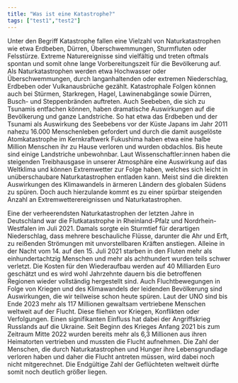 ```yaml
---
title: "Was ist eine Katastrophe?"
tags: ["test1","test2"]
---
```

Unter den Begriff Katastrophe fallen eine Vielzahl von Naturkatastrophen
wie etwa Erdbeben, Dürren, Überschwemmungen,
Sturmfluten oder Felsstürze. Extreme Naturereignisse sind
vielfältig und treten oftmals spontan und somit ohne lange
Vorbereitungszeit für die Bevölkerung auf.
Als Naturkatastrophen werden etwa Hochwasser oder
Überschwemmungen, durch langanhaltenden oder extremen
Niederschlag, Erdbeben oder Vulkanausbrüche gezählt. Katastrophale
Folgen können auch bei Stürmen, Starkregen, Hagel,
Lawinenabgänge sowie Dürren, Busch- und Steppenbränden
auftreten. Auch Seebeben, die sich zu Tsunamis entfachen
können, haben dramatische Auswirkungen auf die Bevölkerung
und ganze Landstriche. So hat etwa das Erdbeben und der
Tsunami als Auswirkung des Seebebens vor der Küste Japans im
Jahr 2011 nahezu 16.000 Menschenleben gefordert und durch
die damit ausgelöste Atomkatastrophe im Kernkraftwerk
Fukushima haben etwa eine halbe Million Menschen ihr zu
Hause verloren und wurden obdachlos. Bis heute sind einige
Landstriche unbewohnbar. 
Laut Wissenschaftler:innen haben die steigenden Treibhausgase
in unserer Atmosphäre eine Auswirkung auf das Weltklima und
können Extremwetter zur Folge haben, welches sich leicht in
unüberschaubare Naturkatastrophen entladen kann. 
Meist sind die direkten Auswirkungen des Klimawandels in
ärmeren Ländern des globalen Südens zu spüren. Doch auch
hierzulande kommt es zu einer spürbar steigenden Anzahl an
Extremwetterereignissen und Naturkatastrophen.


Eine der verheerendsten Naturkatastrophen der letzten Jahre
in Deutschland war die Flutkatastrophe in Rheinland-Pfalz und
Nordrhein-Westfalen im Juli 2021. Damals sorgte ein Sturmtief
für derartigen Niederschlag, dass mehrere beschauliche Flüsse,
darunter die Ahr und Erft, zu reißenden Strömungen mit unvorstellbaren
Kräften anstiegen. Alleine in der Nacht vom 14. auf den
15. Juli 2021 starben in den Fluten mehr als einhundertachtzig
Menschen und mehr als achthundert wurden teils schwer verletzt.
 Die Kosten für den Wiederaufbau werden auf 40 Milliarden
Euro geschätzt und es wird wohl Jahrzehnte dauern bis die
betroffenen Regionen wieder vollständig hergestellt sind. 
Auch Fluchtbewegungen in Folge von Kriegen und des Klimawandels
der leidenden Bevölkerung sind Auswirkungen, die wir
teilweise schon heute spüren.
Laut der UNO sind bis Ende 2023 mehr als 117 Millionen gewaltsam
vertriebene Menschen weltweit auf der Flucht. Diese fliehen
vor Kriegen, Konflikten oder Verfolgungen. Einen signifikanten
Einfluss hat dabei der Angriffskrieg Russlands auf die Ukraine.
Seit Beginn des Krieges Anfang 2021 bis zum Zeitraum Mitte
2022 wurden bereits mehr als 6,3 Millionen aus ihren Heimatorten
vertrieben und mussten die Flucht aufnehmen. Die Zahl der
Menschen, die durch Naturkatastrophen und Hunger ihre Lebensgrundlage
verloren haben und daher die Flucht antreten müssen,
wird dabei noch nicht mitgerechnet. Die Endgültige Zahl der
Geflüchteten weltweit dürfte somit noch deutlich größer liegen.